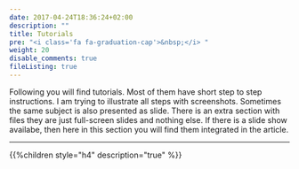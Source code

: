 ```yaml
---
date: 2017-04-24T18:36:24+02:00
description: ""
title: Tutorials
pre: "<i class='fa fa-graduation-cap'>&nbsp;</i> "
weight: 20
disable_comments: true
fileListing: true
---
```


Following you will find tutorials. Most of them have short step to step instructions. I am trying to illustrate all steps with screenshots. Sometimes the same subject is also presented as slide. There is an extra section with files they are just full-screen slides and nothing else. If there is a slide show availabe, then here in this section you will find them integrated in the article.
***
{{%children style="h4" description="true" %}}
